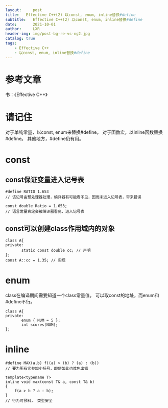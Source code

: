 ```yaml
---
layout:     post
title:   Effective C++(2) 以const, enum, inline替换#define
subtitle:   Effective C++(2) 以const, enum, inline替换#define
date:       2021-10-01
author:     LXR
header-img: img/post-bg-re-vs-ng2.jpg
catalog: true
tags:
    - Effective C++
    - 以const, enum, inline替换#define
---
```


# 参考文章
书：《Effective C++》

# 请记住
对于单纯常量，以const, enum来替换#define。 
对于函数宏，以inline函数替换#define。
其他地方，#define仍有用。 

# const
## const保证变量进入记号表
```
#define RATIO 1.653
// 该记号由预处理器处理，编译器有可能看不见，因而未进入记号表，带来错误

const double Ratio = 1.653;
// 语言常量肯定会被编译器看见，进入记号表
```
## const可以创建class作用域内的对象
```
class A{
private:
       static const double cc; // 声明
};
const A::cc = 1.35; // 实现
```

# enum
class在编译期间需要知道一个class常量值。 
可以取const的地址，而enum和#define不行。 
```
class A{
private:
       enum { NUM = 5 };
       int scores[NUM];
};
```

# inline
```
#define MAX(a,b) f((a) > (b) ? (a) : (b))
// 要为所有实参加小括号，即使如此也难免出错

template<typename T>
inline void max(const T& a, const T& b)
{
    f(a > b ? a : b);
}
// 行为可预料， 类型安全
```
